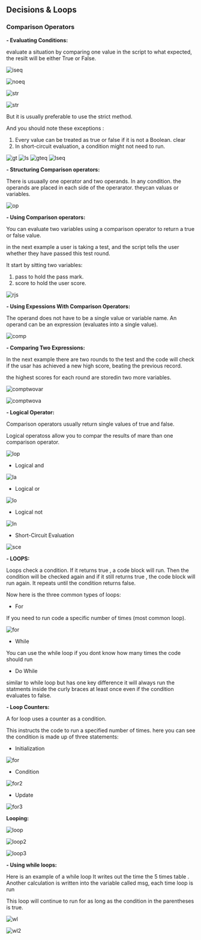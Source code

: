 ## Decisions & Loops

### Comparison Operators

**- Evaluating Conditions:**

evaluate a situation by comparing one value in the script to what expected, the resilt will be either True or False.

![iseq](read05/isequalto.jpg)

![noeq](read05/notequal.jpg)

![str](read05/strictequal.jpg)

![str](read05/strictnot.JPG)

But it is usually preferable to use the strict method.

And you should note these exceptions :

1. Every value can be treated as true or false if it is not a Boolean.
clear
2. In short-circuit evaluation, a condition might not need to run.

![gt](read05/great.jpg)
![ls](read05/less.jpg)
![gteq](read05/greatequal.jpg)
![lseq](read05/lessequal.jpg)

**- Structuring Comparison operators:**

There is usuaally one operator and two operands. In any condition.
the operands are placed in each side of the operarator. theycan valuas or variables.

![op](read05/operators.jpg)

**- Using Comparison operators:**

You can evaluate two variables using a comparison operator to return a true or false value.

in the next example a user is taking a test, and the script tells the user whether they have passed this test round.

It start by sitting two variables:

1. pass to hold the pass mark.
2. score to hold the user score.

![rjs](read05/jstrue.jpg)

**- Using Expessions With Comparison Operators:**

The operand does not have to be a single value or variable name.
An operand can be an expression (evaluates into a single value).

![comp](read05/comop.jpg)

**- Comparing Two Expressions:**

In the next example there are two rounds to the test and the code will check if the usar has achieved a new high score, beating the previous record.

the highest scores for each round are storedin two more variables.

![comptwovar](read05/comex1.jpg)

![comptwova](read05/comex2.jpg)

**- Logical Operator:**

Comparison operators usually return single values of true and false.

Logical operatoss allow you to compar the results of mare than one comparison operator.

![lop](read05/logop.jpg)

- Logical and

![la](read05/logand.jpg)

- Logical or

![lo](read05/logor)

- Logical not

![ln](read05/lognot.jpg)

- Short-Circuit Evaluation

![sce](read05/shocirc.jpg)

**- LOOPS:**

Loops check a condition. If it returns true , a code block will run. Then the condition will be checked again and if it still returns true , the code block will run again. It repeats until the condition returns false.

Now here is the three common types of loops:

- For

If you need to run code a specific number of times (most common loop).

![for](read05/for.jpg)

- While

You can use the while loop if you dont know how many times the code should run

- Do While

similar to while loop but has one key difference it will always run the statments inside the curly braces at least once even if the condition evaluates to false. 

**- Loop Counters:**

A for loop uses a counter as a condition.

This instructs the code to run a specified number of times.
here you can see the condition is made up of three statements:

- Initialization

![for](read05/forini.jpg)

- Condition

![for2](read05/forcon.jpg)

- Update

![for3](read05/forup.jpg)

**Looping:**

![loop](read05/looping0.jpg)

![loop2](read05/looping1.jpg)

![loop3](read05/looping.jpg)

**- Using while loops:**

Here is an example of a while loop It writes out the time the 5 times table . Another calculation is written into the variable called msg, each time loop is run

This loop will continue to run for as long as the condition in the parentheses is true.

![wl](read05/whilelop1.jpg)

![wl2](read05/whilelop2.jpg)